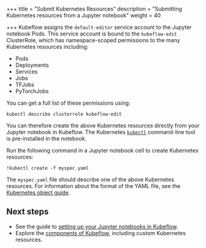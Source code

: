 +++
title = "Submit Kubernetes Resources"
description = "Submitting Kubernetes resources from a Jupyter notebook"
weight = 40
                    
+++
Kubeflow assigns the `default-editor` service account to the Jupyter notebook
Pods. This service account is bound to the `kubeflow-edit` ClusterRole, which has namespace-scoped permissions to the many Kubernetes resources including:

* Pods
* Deployments
* Services
* Jobs
* TFJobs
* PyTorchJobs

You can get a full list of these permissions using:
```
kubectl describe clusterrole kubeflow-edit
```

You can therefore create the above Kubernetes resources directly from your
Jupyter notebook in Kubeflow. The Kubernetes
[`kubectl`](https://kubernetes.io/docs/tasks/tools/install-kubectl/)
command-line tool is pre-installed in the notebook.

Run the following command in a Jupyter notebook cell to create Kubernetes
resources:

```
!kubectl create -f myspec.yaml
```

The `myspec.yaml` file should describe one of the above Kubernetes resources.
For information about the format of the YAML file, see the
[Kubernetes object guide](https://kubernetes.io/docs/concepts/overview/working-with-objects/kubernetes-objects/).

## Next steps

* See the guide to [setting up
  your Jupyter notebooks in Kubeflow](/docs/components/notebooks/setup/).
* Explore the [components of Kubeflow](/docs/components/), including custom
  Kubernetes resources.
